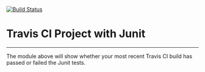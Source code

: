 [![Build Status](https://travis-ci.org/TriviTran/Lab4-Java.svg?branch=master)](https://travis-ci.org/TriviTran/Lab4-Java)
# Travis CI Project with Junit
----------
The module above will show whether your most recent Travis CI 
build has passed or failed the Junit tests. 
